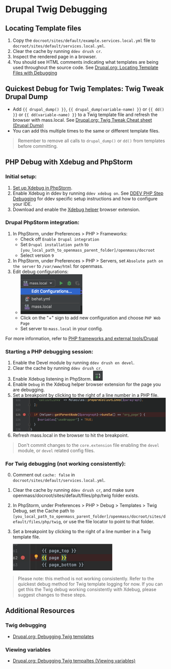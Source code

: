 # Drupal Twig Debugging

## Locating Template files

1. Copy the `docroot/sites/default/example.services.local.yml` file to `docroot/sites/default/services.local.yml`.
2. Clear the cache by running `ddev drush cr`.
3. Inspect the rendered page in a browser.
4. You should see HTML comments indicating what templates are being used throughout the source code. See [Drupal.org: Locating Template Files with Debugging](https://www.drupal.org/node/2358785)

## Quickest Debug for Twig Templates: Twig Tweak Drupal Dump

* Add `{{ drupal_dump() }}`, `{{ drupal_dump(variable-name) }}` or `{{ dd() }}` or `{{ dd(variable-name) }}` to a Twig template file and refresh the browser with mass.local. See [Drupal.org: Twig Tweak Cheat sheet (Drupal Dump)](https://www.drupal.org/docs/contributed-modules/twig-tweak-2x/cheat-sheet#s-drupal-dump)
* You can add this multiple times to the same or different template files.

> Remember to remove all calls to `drupal_dump()` or `dd()` from templates before committing.


## PHP Debug with Xdebug and PhpStorm

### Initial setup:
1. [Set up Xdebug in PhpStorm](https://www.jetbrains.com/help/phpstorm/configuring-xdebug.html).
2. Enable Xdebug in ddev by running `ddev xdebug on`.  See [DDEV PHP Step Debugging](https://ddev.readthedocs.io/en/stable/users/step-debugging/) for ddev specific setup instructions and how to configure your IDE.
3. Download and enable the [Xdebug helper](https://www.jetbrains.com/help/phpstorm/browser-debugging-extensions.html) browser extension.

### Drupal PhpStorm integration:
1. In PhpStorm, under Preferences > PHP > Frameworks:
   - Check off `Enable Drupal integration`
   - Set `Drupal installation path` to `[you_local_path_to_openmass_parent_folder]/openmass/docroot`
   - Select version `9`
2. In PhpStorm, under Preferences > PHP > Servers, set `Absolute path on the server` to `/var/www/html` for openmass.
3. Edit debug configurations:
   - ![edit config](./assets/drupal-debug/edit-config.png)
   - Click on the "+" sign to add new configuration and choose `PHP Web Page`
   - Set server to `mass.local` in your config. 
  

For more information, refer to [PHP frameworks and external tools/Drupal](https://www.jetbrains.com/help/phpstorm/drupal-support.html)

### Starting a PHP debugging session:
1. Enable the Devel module by running `ddev drush en devel`.
2. Clear the cache by running `ddev drush cr`.
3. Enable Xdebug listening in PhpStorm.
   ![start listening](./assets/drupal-debug/start-listening.png)
4. Enable `Debug` in the Xdebug helper browser extension for the page you are debugging.
5. Set a breakpoint by clicking to the right of a line number in a PHP file.
   ![set breakpoint](./assets/drupal-debug/set-bp.png)
6. Refresh mass.local in the browser to hit the breakpoint.

> Don't commit changes to the `core.extension` file enabling the `devel` module, or `devel` related config files.

### For Twig debugging (not working consistently):
0. Comment out `cache: false` in `docroot/sites/default/services.local.yml`.
0. Clear the cache by running `ddev drush cr`, and make sure openmass/docroot/sites/default/files/php/twig folder exists.
0. In PhpStorm, under Preferences > PHP > Debug > Templates > Twig Debug, set the Cache path to `[you_local_path_to_openmass_parent_folder]/openmass/docroot/sites/default/files/php/twig`, or use the file locator to point to that folder.
0. Set a breakpoint by clicking to the right of a line number in a Twig template file.

   ![set breakpoint](./assets/drupal-debug/set-bp-twig.png)

> Please note: this method is not working consistently. Refer to the quickest debug method for Twig template logging for now. If you can get this the Twig debug working consistently with Xdebug, please suggest changes to these steps. 


## Additional Resources

### Twig debugging

* [Drupal.org: Debugging Twig templates](https://www.drupal.org/docs/theming-drupal/twig-in-drupal/debugging-twig-templates)

### Viewing variables

* [Drupal.org: Debugging Twig tempaltes (Viewing variables)](https://www.drupal.org/docs/theming-drupal/twig-in-drupal/debugging-twig-templates#s-viewing-variables)
